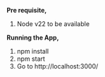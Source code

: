 **Pre requisite,**
1. Node v22 to be available

**Running the App,**
1. npm install
2. npm start
3. Go to http://localhost:3000/
